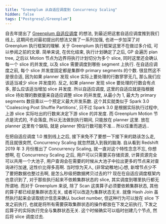 ```yaml
---
title: "Greenplum 从自适应调度到 Concurrency Scaling"
hidden: false
tags: ["Postgresql/Greenplum"]
---
```


自去年提出了 [Greenplum 自适应调度]({{site.url}}/2020/09/21/adaptive-schedule/) 的想法, 到最近把这套自适应调度推到我们线上, 这期间也对最初提出的想法又做了一系列加强, 也进一步加深了对 Greenplum 执行框架的理解. 关于 Greenplum 执行框架这里不在做过多介绍, 可以参阅之前的文章. 简单来说, 在优化结束, 执行计划确定了之后, GP 会遍历 plan tree, 之后以 Motion 节点为边界将执行计划切分为多个 slice, 同时这里还会确认每一个 slice 的并发度, 以及 slice 需要调度到哪些 segment 上执行. 在自适应调度之前, 每个 slice 并发度固定都是集群中 primary segments 的个数. 很显然这不是很合适, 因为如果 planner 发现 slice 实际上要处理的行数寥寥无几, 那么我们应该适当减少 slice 并发度的. 反之, 如果 planner 发现 slice 要处理的行数会有点多, 那么应该适当增加 slice 并发度. 所以自适应调度, 这里的自适应就是指根据 slice 待处理的数据量来自适应调整 slice 的并发度, 从最小为 1, 最大为 primary segments 数目乘以一个预定义最大并发系数. 这个其实就类似于 Spark 3.0 'Coalescing Post Shuffle Partitions', 只不过 Spark 3.0 是根据实际执行过程中, 上游 slice 实际吐出的行数来决定下游 slice 的并发度. 而 Greenplum Motion 节点是流式的, 不会落盘, 所以无法做到执行期间, 只能放在 planner 这里. 放在 planner 这里有个缺陷, 就是 planner 预估行数可能不准... 所以任重而道远..

在把自适应调度 1.0 推到线上之后, 接下来免不了要想一下接下来的路该怎么走, 而且就很突然, Concurrency Scaling 就忽然跳入到我的脑海. 自从看到 Redshift 2019 年 3 月份推出了 Concurrency Scaling, 就一直对这个特性念念不忘, 你想想啊, 在 Concurrency Scaling 之后, 用户可以只需要买存储资源, 计算资源完全可以共用一个大池子, 用户查询会在需要的时候从大池子中拉出更多的节点来对查询进行加速, 这性价比得多高啊. 当时惊为天人, (非常幼稚地)心想, 新增节点少不了要把数据也整过去啊, 是怎么秒级把数据拷贝过去的?? 现在在自适应调度框架内也意识到了, 对于那些执行起来不依赖集群状态的 slice, 其实调度到哪里执行都无所谓地. 而对于 Greenplum 来说, 除了 Scan 这类算子必须要依赖集群状态, 其他的算子都已经是集群状态无关, 或者可以改造为集群状态无关. 就像 Hash Join 虽然执行起来会读取统计信息来确认 bucket number, 但这种行为可以放在 slice 下发之前执行, 也就是将所有需要获取集群状态的操作都放在下发之前执行, 下发之后算子的实际执行完全与集群状态无关. 这个时候确实可以临时创建几个节点, 然后将 slice 调度过去.

